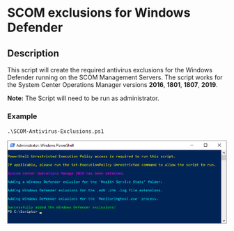 # SCOM exclusions for Windows Defender


## Description
This script will create the required antivirus exclusions for the Windows Defender running on the SCOM Management Servers.
The script works for the System Center Operations Manager versions **2016**, **1801**, **1807**, **2019**.

**Note:** The Script will need to be run as administrator.

### Example
```
.\SCOM-Antivirus-Exclusions.ps1
```
![alt text](https://github.com/LeonLaude/SCOM/blob/master/SCOM%20exclusions%20for%20Windows%20Defender/Media/SCOM-Antivirus-Exclusions_example.png)
